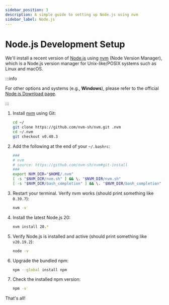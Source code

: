 ```yaml
---
sidebar_position: 3
description: A simple guide to setting up Node.js using nvm
sidebar_label: Node.js
---
```


# Node.js Development Setup

We'll install a recent version of [Node.js] using [nvm] (Node Version Manager),
which is a Node.js version manager for Unix-like/POSIX systems such as Linux and macOS.

:::info

For other options and systems (e.g., **Windows**), please refer to the official [Node.js Download page].

:::

1. Install [nvm] using Git:

   ```bash
   cd ~/
   git clone https://github.com/nvm-sh/nvm.git .nvm
   cd ~/.nvm
   git checkout v0.40.3
   ```

2. Add the following at the end of your `~/.bashrc`:

   ```bash
   ###
   # nvm
   # source: https://github.com/nvm-sh/nvm#git-install
   ###
   export NVM_DIR="$HOME/.nvm"
   [ -s "$NVM_DIR/nvm.sh" ] && \. "$NVM_DIR/nvm.sh"                   # This loads nvm
   [ -s "$NVM_DIR/bash_completion" ] && \. "$NVM_DIR/bash_completion" # This loads nvm bash_completion
   ```

3. Restart your terminal. Verify nvm works (should print something like `0.39.7`):

   ```bash
   nvm -v
   ```

4. Install the latest Node.js 20:

   ```bash
   nvm install 20.*
   ```

5. Verify Node.js is installed and active (should print something like `v20.19.2`):

   ```bash
   node -v
   ```

6. Upgrade the bundled npm:

   ```bash
   npm --global install npm
   ```

7. Check the installed npm version:
   ```bash
   npm -v
   ```

That's all!

<!-- links references -->

[nvm]: https://github.com/nvm-sh/nvm
[Node.js]: https://nodejs.org/en/
[npm]: https://www.npmjs.com/
[Node.js Download page]: https://nodejs.org/en/download
